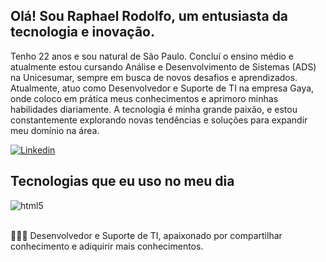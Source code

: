 ## Olá! Sou Raphael Rodolfo, um entusiasta da tecnologia e inovação.
Tenho 22 anos e sou natural de São Paulo. Concluí o ensino médio e atualmente estou cursando Análise e Desenvolvimento de Sistemas (ADS) na Unicesumar, sempre em busca de novos desafios e aprendizados.
Atualmente, atuo como Desenvolvedor e Suporte de TI na empresa Gaya, onde coloco em prática meus conhecimentos e aprimoro minhas habilidades diariamente. A tecnologia é minha grande paixão, e estou constantemente explorando novas tendências e soluções para expandir meu domínio na área.

<a target="_blank">[![Linkedin](https://img.shields.io/badge/LinkedIn-0077B5?style=for-the-badge&logo=linkedin&logoColor=white)](https://www.linkedin.com/in/raphael-rodolfo-687463225/)</a>


## Tecnologias que eu uso no meu dia

<div style="display: inline_block">
  <img align="center" alt="html5" src="https://skillicons.dev/icons?i=javascript,typescript,react,nextjs,mysql,postgresql,nodejs,docker,git" />
</div><br/>

👨🏿‍💻 Desenvolvedor e Suporte de TI, apaixonado por compartilhar conhecimento e adiquirir mais conhecimentos.


  

